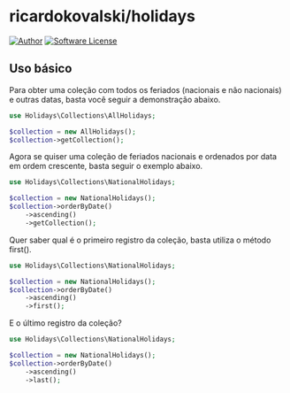 # ricardokovalski/holidays

[![Author](http://img.shields.io/badge/author-@ricardokovalski-blue.svg?style=flat-square)](https://github.com/ricardokovalski)
[![Software License](https://img.shields.io/badge/license-MIT-brightgreen.svg?style=flat-square)](https://github.com/thephpleague/glide-symfony/blob/master/LICENSE)

## Uso básico

Para obter uma coleção com todos os feriados (nacionais e não nacionais) e outras datas, basta você seguir a demonstração abaixo.

```php
use Holidays\Collections\AllHolidays;

$collection = new AllHolidays();
$collection->getCollection();
```

Agora se quiser uma coleção de feriados nacionais e ordenados por data em ordem crescente, basta seguir o exemplo abaixo.

```php
use Holidays\Collections\NationalHolidays;

$collection = new NationalHolidays();
$collection->orderByDate()
    ->ascending()
    ->getCollection();
```

Quer saber qual é o primeiro registro da coleção, basta utiliza o método first().

```php
use Holidays\Collections\NationalHolidays;

$collection = new NationalHolidays();
$collection->orderByDate()
    ->ascending()
    ->first();
```

E o último registro da coleção?

```php
use Holidays\Collections\NationalHolidays;

$collection = new NationalHolidays();
$collection->orderByDate()
    ->ascending()
    ->last();
```

